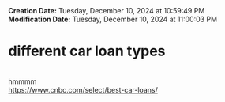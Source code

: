 <div><b>Creation Date:</b> Tuesday, December 10, 2024 at 10:59:49 PM<br></div>
<div><b>Modification Date:</b> Tuesday, December 10, 2024 at 11:00:03 PM<br></div>
<div><h1>different car loan types </h1></div>
<div><br></div>
<div>hmmmm</div>
<div><a href=https://www.cnbc.com/select/best-car-loans/>https://www.cnbc.com/select/best-car-loans/</a><br></div>

